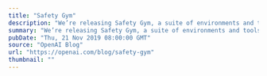 ```yaml
---
title: "Safety Gym"
description: "We’re releasing Safety Gym, a suite of environments and tools for measuring progress towards reinforcement learning agents that respect safety constraints while training."
summary: "We’re releasing Safety Gym, a suite of environments and tools for measuring progress towards reinforcement learning agents that respect safety constraints while training."
pubDate: "Thu, 21 Nov 2019 08:00:00 GMT"
source: "OpenAI Blog"
url: "https://openai.com/blog/safety-gym"
thumbnail: ""
---
```


